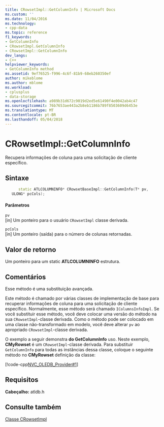 ```yaml
---
title: CRowsetImpl::GetColumnInfo | Microsoft Docs
ms.custom: ''
ms.date: 11/04/2016
ms.technology:
- cpp-data
ms.topic: reference
f1_keywords:
- GetColumnInfo
- CRowsetImpl.GetColumnInfo
- CRowsetImpl::GetColumnInfo
dev_langs:
- C++
helpviewer_keywords:
- GetColumnInfo method
ms.assetid: 9ef76525-f996-4c6f-81b9-68eb260350ef
author: mikeblome
ms.author: mblome
ms.workload:
- cplusplus
- data-storage
ms.openlocfilehash: a989b31d672c9019d2ed5e61490f4e0042ab4c47
ms.sourcegitcommit: 76b7653ae443a2b8eb1186b789f8503609d6453e
ms.translationtype: MT
ms.contentlocale: pt-BR
ms.lasthandoff: 05/04/2018
---
```

# <a name="crowsetimplgetcolumninfo"></a>CRowsetImpl::GetColumnInfo
Recupera informações de coluna para uma solicitação de cliente específico.  
  
## <a name="syntax"></a>Sintaxe  
  
```cpp
      static ATLCOLUMNINFO* CRowsetBaseImpl::GetColumnInfo(T* pv,  
   ULONG* pcCols);  
```  
  
#### <a name="parameters"></a>Parâmetros  
 `pv`  
 [in] Um ponteiro para o usuário `CRowsetImpl` classe derivada.  
  
 `pcCols`  
 [in] Um ponteiro (saída) para o número de colunas retornadas.  
  
## <a name="return-value"></a>Valor de retorno  
 Um ponteiro para um static **ATLCOLUMNINFO** estrutura.  
  
## <a name="remarks"></a>Comentários  
 Esse método é uma substituição avançada.  
  
 Este método é chamado por várias classes de implementação de base para recuperar informações de coluna para uma solicitação de cliente específico. Normalmente, esse método será chamado `IColumnsInfoImpl`. Se você substituir esse método, você deve colocar uma versão do método na sua `CRowsetImpl`-classe derivada. Como o método pode ser colocado em uma classe não-transformado em modelo, você deve alterar `pv` ao apropriado `CRowsetImpl`-classe derivada.  
  
 O exemplo a seguir demonstra **do GetColumnInfo** uso. Neste exemplo, **CMyRowset** é um `CRowsetImpl`-classe derivada. Para substituir `GetColumnInfo` para todas as instâncias dessa classe, coloque o seguinte método no **CMyRowset** definição da classe:  
  
 [!code-cpp[NVC_OLEDB_Provider#1](../../data/oledb/codesnippet/cpp/crowsetimpl-getcolumninfo_1.h)]  
  
## <a name="requirements"></a>Requisitos  
 **Cabeçalho:** atldb.h  
  
## <a name="see-also"></a>Consulte também  
 [Classe CRowsetImpl](../../data/oledb/crowsetimpl-class.md)